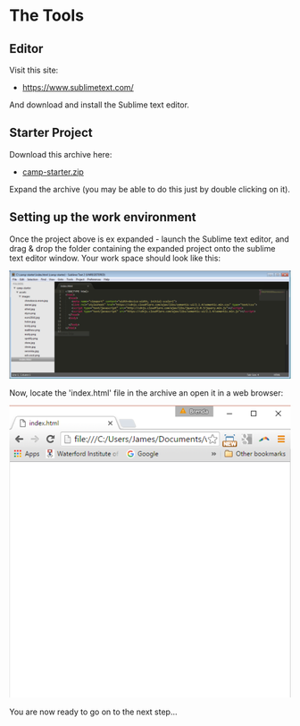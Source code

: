 # The Tools

## Editor

Visit this site:

- <https://www.sublimetext.com/>

And download and install the Sublime text editor.

## Starter Project

Download this archive here:

 - [camp-starter.zip](archives/camp-starter.zip)

Expand the archive (you may be able to do this just by double clicking on it).

## Setting up the work environment

Once the project above is ex expanded - launch the Sublime text editor, and drag & drop the folder containing the expanded project onto the sublime text editor window. Your work space should look like this:

![](img/01.png)

Now, locate the 'index.html' file in the archive an open it in a web browser:


![](img/02.png)

You are now ready to go on to the next step...